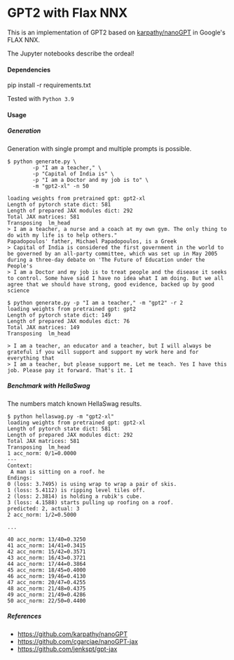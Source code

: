 # GPT2 with Flax NNX
This is an implementation of GPT2 based on [karpathy/nanoGPT](https://github.com/karpathy/nanogpt) in Google's FLAX NNX.

The Jupyter notebooks describe the ordeal!

#### Dependencies

pip install -r requirements.txt

Tested with `Python 3.9`

#### Usage

##### Generation
Generation with single prompt and multiple prompts is possible.
```
$ python generate.py \
        -p "I am a teacher," \
        -p "Capital of India is" \
        -p "I am a Doctor and my job is to" \
        -m "gpt2-xl" -n 50
        
loading weights from pretrained gpt: gpt2-xl
Length of pytorch state dict: 581
Length of prepared JAX modules dict: 292
Total JAX matrices: 581
Transposing  lm_head
> I am a teacher, a nurse and a coach at my own gym. The only thing to do with my life is to help others."
Papadopoulos' father, Michael Papadopoulos, is a Greek
> Capital of India is considered the first government in the world to be governed by an all-party committee, which was set up in May 2005 during a three-day debate on 'The Future of Education under the People's
> I am a Doctor and my job is to treat people and the disease it seeks to control. Some have said I have no idea what I am doing. But we all agree that we should have strong, good evidence, backed up by good science
```

```
$ python generate.py -p "I am a teacher," -m "gpt2" -r 2
loading weights from pretrained gpt: gpt2
Length of pytorch state dict: 149
Length of prepared JAX modules dict: 76
Total JAX matrices: 149
Transposing  lm_head

> I am a teacher, an educator and a teacher, but I will always be grateful if you will support and support my work here and for everything that
> I am a teacher, but please support me. Let me teach. Yes I have this job. Please pay it forward. That's it. I
```

##### Benchmark with HellaSwag
The numbers match known HellaSwag results.
```
$ python hellaswag.py -m "gpt2-xl"
loading weights from pretrained gpt: gpt2-xl
Length of pytorch state dict: 581
Length of prepared JAX modules dict: 292
Total JAX matrices: 581
Transposing  lm_head
1 acc_norm: 0/1=0.0000
---
Context:
 A man is sitting on a roof. he
Endings:
0 (loss: 3.7495) is using wrap to wrap a pair of skis.
1 (loss: 5.4112) is ripping level tiles off.
2 (loss: 2.3814) is holding a rubik's cube.
3 (loss: 4.1588) starts pulling up roofing on a roof.
predicted: 2, actual: 3
2 acc_norm: 1/2=0.5000

...

40 acc_norm: 13/40=0.3250
41 acc_norm: 14/41=0.3415
42 acc_norm: 15/42=0.3571
43 acc_norm: 16/43=0.3721
44 acc_norm: 17/44=0.3864
45 acc_norm: 18/45=0.4000
46 acc_norm: 19/46=0.4130
47 acc_norm: 20/47=0.4255
48 acc_norm: 21/48=0.4375
49 acc_norm: 21/49=0.4286
50 acc_norm: 22/50=0.4400
```

##### References
* https://github.com/karpathy/nanoGPT
* https://github.com/cgarciae/nanoGPT-jax
* https://github.com/jenkspt/gpt-jax